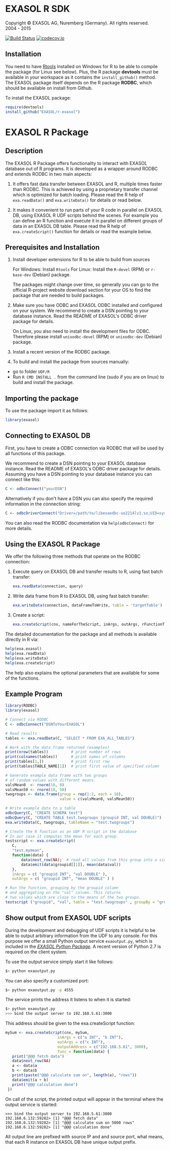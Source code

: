 # EXASOL R SDK
Copyright © EXASOL AG, Nuremberg (Germany). All rights reserved.  
2004 - 2015

[![Build Status](https://travis-ci.org/EXASOL/r-exasol.svg)](https://travis-ci.org/EXASOL/r-exasol)
[![codecov.io](https://codecov.io/github/EXASOL/r-exasol/coverage.svg?branch=master)](https://codecov.io/github/EXASOL/r-exasol?branch=master)

## Installation

You need to have [Rtools](https://cran.r-project.org/bin/windows/Rtools/)
installed on Windows for R to be able to compile the package (for Linux see below).
Plus, the R package **devtools** must be available in your workspace
as it contains the `install_github()` method. The EXASOL package itself
depends on the R package **RODBC**, which should be available on install
from Github.

To install the EXASOL package:
```r
require(devtools)
install_github("EXASOL/r-exasol")
```

# EXASOL R Package

## Description

The EXASOL R Package offers functionality to interact with
EXASOL database out of R programs. It is developed as a wrapper
around RODBC and extends RODBC in two main aspects:

1. It offers fast data transfer between EXASOL and R, multiple
   times faster than RODBC.  This is achieved by using a proprietary
   transfer channel which is optimized for batch loading. Please read
   the R help of `exa.readData()` and `exa.writeData()` for details or
   read below.

2. It makes it convenient to run parts of your R code in parallel on
   EXASOL DB, using EXASOL R UDF scripts behind the scenes. For example
   you can define an R function and execute it in parallel on different
   groups of data in an EXASOL DB table. Please read the R help of
   `exa.createScript()` function for details or read the example below.


## Prerequisites and Installation

1. Install developer extensions for R to be able to build from sources

   For Windows: Install `Rtools`
   For Linux: Install the `R-devel` (RPM) or `r-base-dev` (Debian) package.

   The packages might change over time, so generally you can go to the
   official R-project website download section for your OS to find the
   package that are needed to build packages.

2. Make sure you have ODBC and EXASOL ODBC installed and
   configured on your system. We recommend to create a DSN pointing to
   your database instance. Read the README of EXASOL's ODBC
   driver package for details.
   
   On Linux, you also need to install the development files for ODBC.
   Therefore please install `unixodbc-devel` (RPM) or `unixodbc-dev`
   (Debian) package.

3. Install a recent version of the RODBC package.

4. To build and install the package from sources manually:
 - go to folder `UDF/R`
 - Run `R CMD INSTALL .` from the command line (sudo if you are on linux)
   to build and install the package.


## Importing the package

To use the package import it as follows:
``` r
library(exasol)
```

## Connecting to EXASOL DB

First, you have to create a ODBC connection via RODBC that will be
used by all functions of this package.

We recommend to create a DSN pointing to your EXASOL database
instance.  Read the README of EXASOL's ODBC driver package for
details. Assuming you have a DSN pointing to your database instance
you can connect like this:
``` r
C <- odbcConnect("yourDSN")
```

Alternatively if you don't have a DSN you can also specify the
required information in the connection string:
``` r
C <- odbcDriverConnect("Driver=/path/to/libexaodbc-uo2214lv1.so;UID=sys;PWD=exasol;EXAHOST=exasolution-host:8563")
```

You can also read the RODBC documentation via `help(odbcConnect)` for
more details.


## Using the EXASOL R Package

We offer the following three methods that operate on the RODBC
connection:

 1. Execute query on EXASOL DB and transfer results to R,
    using fast batch transfer:
    ``` r
    exa.readData(connection, query)
    ```
    
 2. Write data frame from R to EXASOL DB, using fast batch transfer:
    ``` r
    exa.writeData(connection, dataFrameToWrite, table = 'targetTable')
    ```
    
 3. Create a script:
    ``` r
    exa.createScript(cnx, nameForTheScript, inArgs, outArgs, rFunctionToExecute)
    ```

The detailed documentation for the package and all methods is
available directly in R via:
``` r
help(exa.exasol)
help(exa.readData)
help(exa.writeData)
help(exa.createScript)
```

The help also explains the optional parameters that are available for
some of the functions.

## Example Program
```r
library(RODBC)
library(exasol)

# Connect via RODBC
C <- odbcConnect("DSNToYourEXASOL")

# Read results 
tables <- exa.readData(C, "SELECT * FROM EXA_ALL_TABLES")

# Work with the data frame returned (examples)
print(nrow(tables))          # print number of rows
print(colnames(tables))      # print names of columns
print(tables[1,])            # print first row
print(tables$TABLE_NAME[1])  # print first value of specified column

# Generate example data frame with two groups 
# of random values with different means.
valsMean0  <- rnorm(10, 0)
valsMean50 <- rnorm(10, 50)
twogroups <- data.frame(group = rep(1:2, each = 10),
                        value = c(valsMean0, valsMean50))

# Write example data to a table
odbcQuery(C, "CREATE SCHEMA test")
odbcQuery(C, "CREATE TABLE test.twogroups (groupid INT, val DOUBLE)")
exa.writeData(C, twogroups, tableName = "test.twogroups")

# Create the R function as an UDF R script in the database
# In our case it computes the mean for each group.
testscript <- exa.createScript(
   C,
   "test.mymean",
   function(data) {
       data$next_row(NA);  # read all values from this group into a single vector.
       data$emit(data$groupid[[1]], mean(data$val))
   },
   inArgs = c( "groupid INT", "val DOUBLE" ),
   outArgs = c( "groupid INT", "mean DOUBLE" ) )

# Run the function, grouping by the groupid column
# and aggregating on the "val" column. This returns
# two values which are close to the means of the two groups.
testscript ("groupid", "val", table = "test.twogroups" , groupBy = "groupid")
```

## Show output from EXASOL UDF scripts

During the development and debugging of UDF scripts it is helpful to be able to
output arbitrary information from the UDF to any console. For this purpose we
offer a small Python output service `exaoutput.py`, which is included in the
*[EXASOL Python Package](https://www.exasol.com/portal/display/WEL/Home)*.
A recent version of Python 2.7 is required on the client system.

To use the output service simply start it like follows:
```sh
$> python exaoutput.py
```

You can also specify a customized port:
```sh
$> python exaoutput.py -p 4555
```

The service prints the address it listens to when it is started:
```sh
$> python exaoutput.py
>>> bind the output server to 192.168.5.61:3000
```

This address should be given to the exa.createScript function:

```r
mySum <- exa.createScript(cnx, mySum,
                       inArgs = c("a INT", "b INT"),
                       outArgs = c("c INT"),
                       outputAddress = c("192.168.5.61", 3000),
                       func = function(data) {
   print("@@@ fetch data")
   data$next_row(NA)
   a <- data$a
   b <- data$b
   print(paste("@@@ calculate sum on", length(a), "rows"))
   data$emit(a + b)
   print("@@@ calculation done")
 })
```

On call of the script, the printed output will appear in the terminal
where the output service is started:  
```
>>> bind the output server to 192.168.5.61:3000  
192.168.6.132:59282> [1] "@@@ fetch data"  
192.168.6.132:59282> [1] "@@@ calculate sum on 5000 rows"  
192.168.6.132:59282> [1] "@@@ calculation done"  
```

All output line are prefixed with source IP and and source port, what
means, that each R instance on EXASOL DB have unique output prefix.
